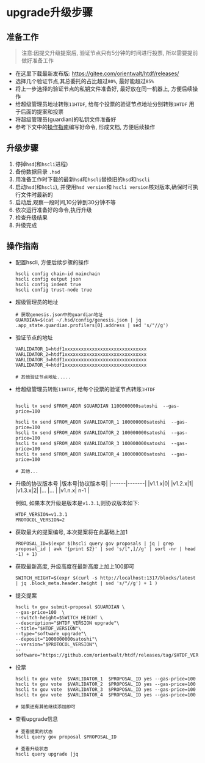 # upgrade升级步骤


## 准备工作

> 注意:因提交升级提案后, 验证节点只有5分钟的时间进行投票, 所以需要提前做好准备工作
- 在这里下载最新发布版: https://gitee.com/orientwalt/htdf/releases/
- 选择几个验证节点,其总委托的占比超过`80%`, 最好能超过`85%`
- 将上一步选择的验证节点的私钥文件准备好, 最好放在同一机器上, 方便后续操作
- 给超级管理员地址转账`11HTDF`, 给每个投票的验证节点地址分别转账`1HTDF` 用于后面的提案和投票
- 将超级管理员(guardian)的私钥文件准备好
- 参考下文中的[操作指南](#操作指南)编写好命令, 形成文档, 方便后续操作

## 升级步骤
1. 停掉`hsd`(和`hscli`进程)
2. 备份数据目录 `.hsd`
3. 用准备工作时下载的最新`hsd`和`hscli`替换旧的`hsd`和`hscli`
4. 启动`hsd`(和`hscli`), 并使用`hsd version`和 `hscli version`核对版本,确保时可执行文件时最新的
5. 启动后,观察一段时间,10分钟到30分钟不等
6. 依次运行准备好的命令,执行升级
7. 检查升级结果
8. 升级完成


## 操作指南

- 配置hscli, 方便后续步骤的操作

    ```shell
    hscli config chain-id mainchain
    hscli config output json
    hscli config indent true
    hscli config trust-node true
    ```

- 超级管理员的地址
    ```shell
    # 获取genesis.json中的guardian地址
    GUARDIAN=$(cat ~/.hsd/config/genesis.json | jq .app_state.guardian.profilers[0].address | sed 's/"//g')
    ```

- 验证节点的地址
    ```shell
    VARLIDATOR_1=htdf1xxxxxxxxxxxxxxxxxxxxxxxxxxxxxx
    VARLIDATOR_2=htdf1xxxxxxxxxxxxxxxxxxxxxxxxxxxxxx
    VARLIDATOR_3=htdf1xxxxxxxxxxxxxxxxxxxxxxxxxxxxxx
    VARLIDATOR_4=htdf1xxxxxxxxxxxxxxxxxxxxxxxxxxxxxx

    # 其他验证节点地址.....
    ```

- 给超级管理员转账`11HTDF`, 给每个投票的验证节点转账`1HTDF`
    ```shell

    hscli tx send $FROM_ADDR $GUARDIAN 1100000000satoshi  --gas-price=100

    hscli tx send $FROM_ADDR $VARLIDATOR_1 100000000satoshi  --gas-price=100
    hscli tx send $FROM_ADDR $VARLIDATOR_2 100000000satoshi  --gas-price=100
    hscli tx send $FROM_ADDR $VARLIDATOR_3 100000000satoshi  --gas-price=100
    hscli tx send $FROM_ADDR $VARLIDATOR_4 100000000satoshi  --gas-price=100

    # 其他...
    ```


- 升级的协议版本号
    |版本号|协议版本号|
    |------|-------|
    |v1.1.x|0|
    |v1.2.x|1|
    |v1.3.x|2|
    |... |... |
    |v1.n.x| n-1 | 

    例如, 如果本次升级是版本是`v1.3.1`,则协议版本如下:

    ```shell
    HTDF_VERSION=v1.3.1
    PROTOCOL_VERSION=2
    ```


- 获取最大的提案编号, 本次提案将在此基础上加1

    ```shell
    PROPOSAL_ID=$(expr $(hscli query gov proposals | jq | grep proposal_id | awk '{print $2}' | sed 's/[",]//g' | sort -nr | head -1) + 1)
    ```


- 获取最新高度, 升级高度在最新高度上加上100即可

    ```shell
    SWITCH_HEIGHT=$(expr $(curl -s http://localhost:1317/blocks/latest | jq .block_meta.header.height | sed 's/"//g') + 1 )
    ```

- 提交提案

    ```shell
    hscli tx gov submit-proposal $GUARDIAN \
    --gas-price=100  \
    --switch-height=$SWITCH_HEIGHT \
    --description="$HTDF_VERSION upgrade"\
    --title="$HTDF_VERSION"\
    --type="software_upgrade"\
    --deposit="1000000000satoshi"\
    --version="$PROTOCOL_VERSION"\
    --software="https://github.com/orientwalt/htdf/releases/tag/$HTDF_VERSION"
    ```

- 投票

    ```shell
    hscli tx gov vote  $VARLIDATOR_1  $PROPOSAL_ID yes --gas-price=100
    hscli tx gov vote  $VARLIDATOR_2  $PROPOSAL_ID yes --gas-price=100
    hscli tx gov vote  $VARLIDATOR_3  $PROPOSAL_ID yes --gas-price=100
    hscli tx gov vote  $VARLIDATOR_4  $PROPOSAL_ID yes --gas-price=100

    # 如果还有其他继续添加即可
    ```

- 查看upgrade信息

    ```shell
    # 查看提案的状态
    hscli query gov proposal $PROPOSAL_ID

    # 查看升级状态
    hscli query upgrade |jq
    ```
